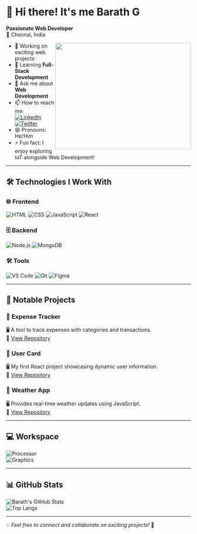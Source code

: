 # 👋 Hi there! It's me **Barath G**

**Passionate Web Developer**  
📍 Chennai, India  

<img align="right" width="370" height="290" src="https://i.pinimg.com/originals/47/f0/34/47f0342cec72b800463bf003eac1257e.gif">

- 🔭 Working on exciting web projects  
- 🌱 Learning **Full-Stack Development**  
- 💬 Ask me about **Web Development**  
- 📫 How to reach me:  
  [![LinkedIn](https://img.shields.io/badge/LinkedIn-0077B5?style=for-the-badge&logo=linkedin&logoColor=white)](https://www.linkedin.com/in/your-profile)  
  [![Twitter](https://img.shields.io/badge/Twitter-1DA1F2?style=for-the-badge&logo=twitter&logoColor=white)](https://twitter.com/your-profile)  
- 😄 Pronouns: He/Him  
- ⚡ Fun fact: I enjoy exploring IoT alongside Web Development!  

---

## 🛠️ Technologies I Work With  

### 🌐 Frontend  
![HTML](https://img.icons8.com/color/48/html-5.png) ![CSS](https://img.icons8.com/color/48/css3.png) ![JavaScript](https://img.icons8.com/color/48/javascript.png) ![React](https://img.icons8.com/plasticine/100/react.png)

### 🗄 Backend  
![Node.js](https://img.icons8.com/color/48/nodejs.png) ![MongoDB](https://img.icons8.com/color/48/mongodb.png)

### 🛠 Tools  
![VS Code](https://img.icons8.com/color/48/visual-studio-code-2019.png) ![Git](https://img.icons8.com/color/48/git.png) ![Figma](https://img.icons8.com/color/48/figma.png)

---

## 🌟 Notable Projects  

### 📌 **Expense Tracker**  
🖥️ A tool to track expenses with categories and transactions.  
🔗 [View Repository](https://github.com/bharath132/expense-tracker)  

### 📌 **User Card**  
🖥️ My first React project showcasing dynamic user information.  
🔗 [View Repository](https://github.com/bharath132/usercard-First_React_project-)  

### 📌 **Weather App**  
🖥️ Provides real-time weather updates using JavaScript.  
🔗 [View Repository](https://github.com/bharath132/WeatherApp)

---

## 💻 Workspace  

![Processor](https://img.shields.io/badge/AMD-Ryzen_5_4600H-ED1C24?style=for-the-badge&logo=amd&logoColor=white)  
![Graphics](https://img.shields.io/badge/NVIDIA-GTX1650-76B900?style=for-the-badge&logo=nvidia&logoColor=white)

---

## 📊 GitHub Stats  

![Barath's GitHub Stats](https://github-readme-stats.vercel.app/api?username=bharath132&show_icons=true&theme=radical)  
![Top Langs](https://github-readme-stats.vercel.app/api/top-langs/?username=bharath132&layout=compact&theme=radical)

---

💡 *Feel free to connect and collaborate on exciting projects!* 🚀
